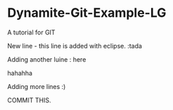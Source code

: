 # Dynamite-Git-Example-LG
A tutorial for GIT 



New line - this line is added with eclipse. :tada

Adding another luine : here

hahahha


Adding more lines :)

COMMIT THIS.